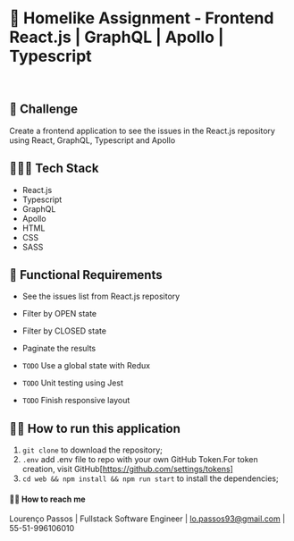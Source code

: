 # 🏢 Homelike Assignment - Frontend React.js | GraphQL | Apollo | Typescript


<br>

## 🚀 Challenge
Create a frontend application to see the issues in the React.js repository using React, GraphQL, Typescript and Apollo

## 👨🏽‍💻 Tech Stack
- React.js
- Typescript
- GraphQL
- Apollo
- HTML
- CSS
- SASS


## 📝 Functional Requirements
- See the issues list from React.js repository
- Filter by OPEN state
- Filter by CLOSED state
- Paginate the results

- `TODO` Use a global state with Redux
- `TODO` Unit testing using Jest
- `TODO` Finish responsive layout

## 🏃‍♂️ How to run this application

1. `git clone` to download the repository;
2. ` .env ` add .env file to repo with your own GitHub Token.For token creation, visit GitHub[https://github.com/settings/tokens]
3. `cd web && npm install && npm run start` to install the dependencies;


#### 👋🏽 How to reach me

Lourenço Passos | Fullstack Software Engineer | lo.passos93@gmail.com | 55-51-996106010





